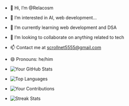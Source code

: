 - 👋 Hi, I’m @Relacosm
- 👀 I’m interested in AI, web development...
- 🌱 I’m currently learning web development and DSA
- 💞️ I’m looking to collaborate on anything related to tech
- 📫 Contact me at scrollnet5555@gmail.com
- 😄 Pronouns: he/him

- ![Your GitHub Stats](https://github-readme-stats.vercel.app/api?username=Relacosm&show_icons=true&hide_title=true&theme=radical&hide=prs)
  
- ![Top Languages](https://github-readme-stats.vercel.app/api/top-langs/?username=Relacosm&layout=compact&theme=radical&hide=html)
  
- ![Your Contributions](https://github.com/Relacosm/github-calendar/blob/master/docs/images/heatmap.png)
  
- ![Streak Stats](https://github-readme-streak-stats.herokuapp.com/?user=Relacosm&theme=radical&hide_border=true)



<!---
Relacosm/Relacosm is a ✨ special ✨ repository because its `README.md` (this file) appears on your GitHub profile.
You can click the Preview link to take a look at your changes.
--->
